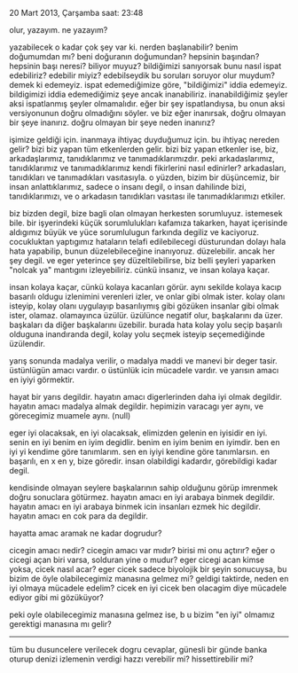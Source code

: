 20 Mart 2013, Çarşamba
saat: 23:48


olur, yazayım.
ne yazayım?

yazabilecek o kadar çok şey var ki. nerden başlanabilir? benim doğumumdan mı? beni doğuranın doğumundan? hepsinin başından? hepsinin başı neresi? biliyor muyuz? bildiğimizi sanıyorsak bunu nasıl ispat edebiliriz? edebilir miyiz? edebilseydik bu soruları soruyor olur muydum? demek ki edemeyiz. ispat edemediğimize göre, "bildiğimizi" iddia edemeyiz. bildigimizi iddia edemediğimiz şeye ancak inanabiliriz. inanabildiğimiz şeyler aksi ispatlanmış şeyler olmamalıdır. eğer bir şey ispatlandıysa, bu onun aksi versiyonunun doğru olmadığını söyler. ve biz eğer inanırsak, doğru olmayan bir şeye inanırız. doğru olmayan bir şeye neden inanırız?

işimize geldiği için. inanmaya ihtiyaç duyduğumuz için. bu ihtiyaç nereden gelir? bizi biz yapan tüm etkenlerden gelir. bizi biz yapan etkenler ise, biz, arkadaşlarımız, tanıdıklarımız ve tanımadıklarımızdır. peki arkadaslarımız, tanıdıklarımız ve tanımadıklarımız kendi fikirlerini nasıl edinirler? arkadasları, tanıdıkları ve tanımadıkları vasıtasıyla. o yüzden, bizim bir düşüncemiz, bir insan anlattıklarımız, sadece o insanı degil, o insan dahilinde bizi, tanıdıklarımızı, ve o arkadasın tanıdıkları vasıtası ile tanımadıklarımızı etkiler.

biz bizden degil, bize bagli olan olmayan herkesten sorumluyuz. istemesek bile. bir işyerindeki küçük sorumlulukları kafamıza takarken, hayat içerisinde aldıgımız büyük ve yüce sorumlulugun farkında degiliz ve kaciyoruz. cocukluktan yaptıgımız hataların telafi edilebilecegi düsturundan dolayı hala hata yapabilip, bunun düzelebileceğine inanıyoruz. düzelebilir. ancak her şey degil. ve eger yeterince şey düzeltilebilirse, biz belli şeyleri yaparken "nolcak ya" mantıgını izleyebiliriz. cünkü insanız, ve insan kolaya kaçar.

insan kolaya kaçar, cünkü kolaya kacanları görür. aynı sekilde kolaya kacıp basarılı oldugu izlenimini verenleri izler, ve onlar gibi olmak ister. kolay olanı isteyip, kolay olanı uygulayıp basarılıymış gibi gözüken insanlar gibi olmak ister, olamaz. olamayınca üzülür. üzülünce negatif olur, başkalarını da üzer. başkaları da diğer başkalarını üzebilir. burada hata kolay yolu seçip başarılı olduguna inandıranda degil, kolay yolu seçmek isteyip seçemediğinde üzülendir.

yarış sonunda madalya verilir, o madalya maddi ve manevi bir deger tasir. üstünlügün amacı vardır. o üstünlük icin mücadele vardır. ve yarısın amacı en iyiyi görmektir.

hayat bir yarıs degildir. hayatın amacı digerlerinden daha iyi olmak degildir. hayatın amacı madalya almak degildir. hepimizin varacagı yer aynı, ve görecegimiz muamele aynı. (null)

eger iyi olacaksak, en iyi olacaksak, elimizden gelenin en iyisidir en iyi. senin en iyi benim en iyim degidlir. benim en iyim benim en iyimdir. ben en iyi yi kendime göre tanımlarım. sen en iyiyi kendine göre tanımlarsın. en başarılı, en x en y, bize göredir. insan olabildigi kadardır, görebildigi kadar degil.

kendisinde olmayan seylere başkalarının sahip olduğunu görüp imrenmek doğru sonuclara götürmez. hayatın amacı en iyi arabaya binmek degildir. hayatın amacı en iyi arabaya binmek icin insanları ezmek hic degildir. hayatın amacı en cok para da degildir.

hayatta amac aramak ne kadar dogrudur?

cicegin amacı nedir? cicegin amacı var mıdır? birisi mi onu açtırır? eğer o cicegi açan biri varsa, solduran yine o mudur?
eger cicegi acan kimse yoksa, cicek nasıl acar? eger cicek sadece biyolojik bir şeyin sonucuysa, bu bizim de öyle olabilecegimiz manasına gelmez mi? geldigi taktirde, neden en iyi olmaya mücadele edelim? cicek en iyi cicek ben olacagim diye mücadele ediyor gibi mi gözüküyor?

peki oyle olabilecegimiz manasına gelmez ise, b u bizim "en iyi" olmamız gerektigi manasına mı gelir?

---


tüm bu dusuncelere verilecek dogru cevaplar, günesli bir günde banka oturup denizi izlemenin verdigi hazzı verebilir mi? hissettirebilir mi?
